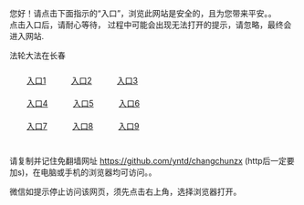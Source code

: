 您好！请点击下面指示的“入口”，浏览此网站是安全的，且为您带来平安。。 <br/>
点击入口后，请耐心等待， 过程中可能会出现无法打开的提示，请忽略，最终会进入网站. </br>

法轮大法在长春<br/>
<div style="padding:10px"><a style="margin:20px" target="_blank" href="https://d5c4ah0rban69.cloudfront.net/2Qpsp?rpudaocf" id="ccLink1" rel="nofollow">入口1</a> <a target="_blank" style="margin:20px" href="https://d1tmbqf4mhqhsj.cloudfront.net/2Qpsp?lvxhwtv" id="ccLink2" rel="nofollow">入口2</a> <a style="margin:20px" target="_blank" href="https://d3ga3sxx7v2gg3.cloudfront.net/2Qpsp?pceia" id="ccLink3" rel="nofollow">入口3</a></div>

<div style="padding:10px" ><a style="margin:20px" target="_blank" href="https://d5c4ah0rban69.cloudfront.net/2Qpsp?rpudaocf" id="ccLink4" rel="nofollow">入口4</a> <a style="margin:20px" href="https://d1tmbqf4mhqhsj.cloudfront.net/2Qpsp?lvxhwtv" target="_blank" id="ccLink5" rel="nofollow">入口5</a> <a style="margin:20px" href="https://d3ga3sxx7v2gg3.cloudfront.net/2Qpsp?pceia" target="_blank" id="ccLink6" rel="nofollow">入口6</a></div>

<div style="padding:10px"><a style="margin:20px" target="_blank" href="https://d5c4ah0rban69.cloudfront.net/2Qpsp?rpudaocf" id="ccLink7" rel="nofollow">入口7</a> <a style="margin:20px" href="https://d1tmbqf4mhqhsj.cloudfront.net/2Qpsp?lvxhwtv" target="_blank" id="ccLink8" rel="nofollow">入口8</a> <a style="margin:20px" target="_blank" href="https://d3ga3sxx7v2gg3.cloudfront.net/2Qpsp?pceia" id="ccLink9" rel="nofollow">入口9</a></div>

<br/>



请复制并记住免翻墙网址 https://github.com/yntd/changchunzx (http后一定要加s)，在电脑或手机的浏览器均可访问。。<br/>

微信如提示停止访问该网页，须先点击右上角，选择浏览器打开。
